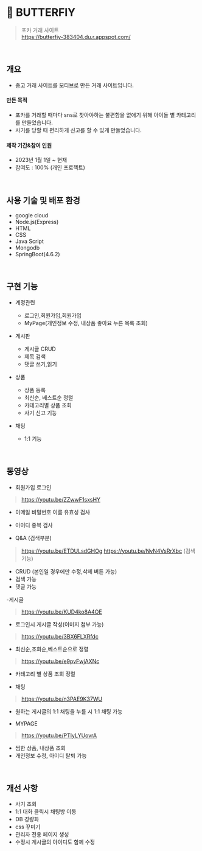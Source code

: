 # :pushpin: BUTTERFIY
>포카 거래 사이트 <br>
>https://butterfiy-383404.du.r.appspot.com/
</br>


## 개요
- 중고 거래 사이트를 모티브로 만든 거래 사이트입니다.

#### 만든 목적
- 포카를 거래할 때마다 sns로 찾아야하는 불편함을 없애기 위해 아이돌 별 카테고리를 만들었습니다.
- 사기를 당할 때 편리하게 신고를 할 수 있게 만들었습니다.

#### 제작 기간&참여 인원
- 2023년 1월 1일 ~ 현재
- 참여도 : 100% (개인 프로젝트)
</br>


## 사용 기술 및 배포 환경
- google cloud 
- Node.js(Express)
- HTML
- CSS
- Java Script
- Mongodb
- SpringBoot(4.6.2)
</br>

## 구현 기능

- 계정관련
  - 로그인,회원가입,회원가입
  - MyPage(개인정보 수정, 내상품 좋아요 누른 목록 조회)
- 게시판
  - 게시글 CRUD
  - 제목 검색
  - 댓글 쓰기,읽기
  
- 상품
  - 상품 등록
  - 최신순, 베스트순 정렬
  - 카테고리별 상품 조회
  - 사기 신고 기능
  
- 채팅
  - 1:1 기능
  
  
</br> 


## 동영상 
- 회원가입 로그인
> https://youtu.be/ZZwwF1sxsHY

 - 이메일 비밀번호 이름 유효성 검사
 - 아이디 중복 검사
 
 - Q&A (검색부분)
> https://youtu.be/ETDULsdGHOg
> https://youtu.be/NvN4VsRrXbc (검색기능)
 - CRUD (본인일 경우에만 수정,삭제 버튼 가능)
 - 검색 가능
 - 댓글 가능
 
-게시글
>https://youtu.be/KUD4ko8A4OE 
 - 로그인시 게시글 작성(이미지 첨부 가능)

>https://youtu.be/3BX6FLXRfdc
 - 최신순,조회순,베스트순으로 정렬 
 
>https://youtu.be/e9pvFwjAXNc
 - 카테고리 별 상품 조회 정렬
 
- 채팅
>https://youtu.be/n3PAE9K37WU
 - 원하는 게시글의 1:1 채팅을 누를 시 1:1 채팅 가능
 
- MYPAGE
>https://youtu.be/PTIyLYUovrA
 - 찜한 상품, 내상품 조회
 - 개인정보 수정, 아이디 탈퇴 가능
 


</br>



## 개선 사항

- 사기 조회 
- 1:1 대화 클릭시 채팅방 이동 
- DB 경량화 
- css 꾸미기
- 관리자 전용 페이지 생성
- 수정시 게시글의 아이디도 함께 수정






